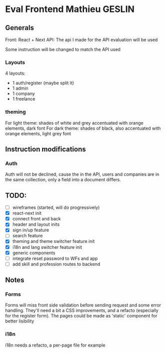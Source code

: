 # Eval Frontend Mathieu GESLIN

## Generals

Front: React + Next
API: The api I made for the API evaluation will be used

Some instruction will be changed to match the API used
 
### Layouts
4 layouts:
- 1 auth/register (maybe split it)
- 1 admin
- 1 company
- 1 freelance


### theming

For light theme: shades of white and grey accentuated with orange elements, dark font
For dark theme: shades of black, also accentuated with orange elements, light grey font

## Instruction modifications

### Auth
Auth will not be declined, cause the in the API, users and companies are in the same collection, only a field into a document differs.

## TODO:

- [ ] wireframes (started, will do progressively)
- [x] react-next init
- [x] connect front and back
- [x] header and layout inits
- [x] sign in/up feature
- [ ] search feature
- [x] theming and theme switcher feature init
- [x] i18n and lang switcher feature init
- [x] generic components
- [ ] integrate reset password to WFs and app
- [ ] add skill and profession routes to backend

## Notes

### Forms

Forms will miss front side validation before sending request and some error handling.
They'll need a bit a CSS improvements, and a refacto (especially for the register form). The pages could be made as 'static' component for better lisibility

### i18n

i18n needs a refacto, a per-page file for example
